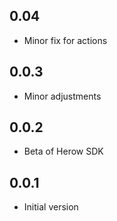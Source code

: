 ## 0.04

* Minor fix for actions

## 0.0.3

* Minor adjustments

## 0.0.2

* Beta of Herow SDK

## 0.0.1

* Initial version
